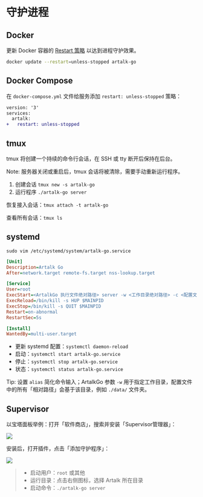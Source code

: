 # 守护进程

## Docker

更新 Docker 容器的 [Restart 策略](https://docs.docker.com/config/containers/start-containers-automatically/#use-a-restart-policy) 以达到进程守护效果。

```bash
docker update --restart=unless-stopped artalk-go
```

## Docker Compose

在 `docker-compose.yml` 文件给服务添加 `restart: unless-stopped` 策略：

```diff
version: '3'
services:
  artalk:
+   restart: unless-stopped
```

## tmux

tmux 将创建一个持续的命令行会话，在 SSH 或 tty 断开后保持在后台。

Note: 服务器关闭或重启后，tmux 会话将被清除，需要手动重新运行程序。

1. 创建会话 `tmux new -s artalk-go`
2. 运行程序 `./artalk-go server`

恢复接入会话：`tmux attach -t artalk-go`

查看所有会话：`tmux ls`

## systemd

`sudo vim /etc/systemd/system/artalk-go.service`

```ini
[Unit]
Description=Artalk Go
After=network.target remote-fs.target nss-lookup.target

[Service]
User=root
ExecStart=<ArtalkGo 执行文件绝对路径> server -w <工作目录绝对路径> -c <配置文件相对于工作目录路径>
ExecReload=/bin/kill -s HUP $MAINPID
ExecStop=/bin/kill -s QUIT $MAINPID
Restart=on-abnormal
RestartSec=5s

[Install]
WantedBy=multi-user.target
```
- 更新 systemd 配置：`systemctl daemon-reload`
- 启动：`systemctl start artalk-go.service`
- 停止：`systemctl stop artalk-go.service`
- 状态：`systemctl status artalk-go.service`

Tip: 设置 `alias` 简化命令输入；ArtalkGo 参数 `-w` 用于指定工作目录，配置文件中的所有「相对路径」会基于该目录，例如 `./data/` 文件夹。 

## Supervisor

以宝塔面板举例：打开「软件商店」，搜索并安装「Supervisor管理器」：

![](/images/baota-supervisor/0.png)

安装后，打开插件，点击「添加守护程序」：

![](/images/baota-supervisor/1.png)

> - 启动用户：`root` 或其他
> - 运行目录：点击右侧图标，选择 Artalk 所在目录
> - 启动命令：`./artalk-go server`

